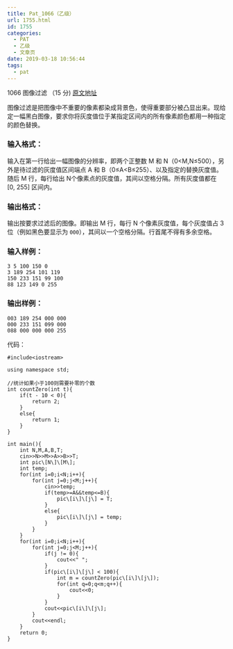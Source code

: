```yaml
---
title: Pat_1066（乙级）
url: 1755.html
id: 1755
categories:
  - PAT
  - 乙级
  - 文章页
date: 2019-03-18 10:56:44
tags:
  - pat
---
```


1066 图像过滤 （15 分) [原文地址](https://pintia.cn/problem-sets/994805260223102976/problems/994805266514558976)

图像过滤是把图像中不重要的像素都染成背景色，使得重要部分被凸显出来。现给定一幅黑白图像，要求你将灰度值位于某指定区间内的所有像素颜色都用一种指定的颜色替换。

### 输入格式：

输入在第一行给出一幅图像的分辨率，即两个正整数 M 和 N（0<M,N≤500），另外是待过滤的灰度值区间端点 A 和 B（0≤A<B≤255）、以及指定的替换灰度值。随后 M 行，每行给出 N个像素点的灰度值，其间以空格分隔。所有灰度值都在 \[0, 255\] 区间内。

### 输出格式：

输出按要求过滤后的图像。即输出 M 行，每行 N 个像素灰度值，每个灰度值占 3 位（例如黑色要显示为 `000`），其间以一个空格分隔。行首尾不得有多余空格。

### 输入样例：

    3 5 100 150 0
    3 189 254 101 119
    150 233 151 99 100
    88 123 149 0 255
    

### 输出样例：

    003 189 254 000 000
    000 233 151 099 000
    088 000 000 000 255

代码：
```
#include<iostream>

using namespace std;

//统计如果小于100则需要补零的个数
int countZero(int t){
    if(t - 10 < 0){
        return 2;
    }
    else{
        return 1;
    }
}

int main(){
    int N,M,A,B,T;
    cin>>N>>M>>A>>B>>T;
    int pic\[N\]\[M\];
    int temp;
    for(int i=0;i<N;i++){
        for(int j=0;j<M;j++){
            cin>>temp;
            if(temp>=A&&temp<=B){
                pic\[i\]\[j\] = T;
            }
            else{
                pic\[i\]\[j\] = temp;
            }
        }
    }
    for(int i=0;i<N;i++){
        for(int j=0;j<M;j++){
            if(j != 0){
                cout<<" ";
            }
            if(pic\[i\]\[j\] < 100){
                int m = countZero(pic\[i\]\[j\]);
                for(int q=0;q<m;q++){
                    cout<<0;
                }
            }
            cout<<pic\[i\]\[j\];
        }
        cout<<endl;
    }
    return 0;
}
```